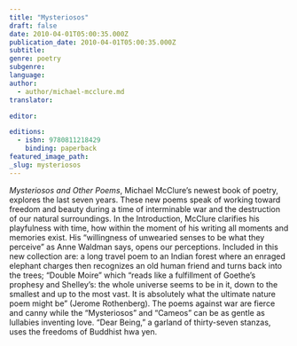 ```yaml
---
title: "Mysteriosos"
draft: false
date: 2010-04-01T05:00:35.000Z
publication_date: 2010-04-01T05:00:35.000Z
subtitle:
genre: poetry
subgenre:
language:
author:
  - author/michael-mcclure.md
translator:

editor:

editions:
  - isbn: 9780811218429
    binding: paperback
featured_image_path:
_slug: mysteriosos
---
```


_Mysteriosos and Other Poems_, Michael McClure’s newest book of poetry, explores the last seven years. These new poems speak of working toward freedom and beauty during a time of interminable war and the destruction of our natural surroundings. In the Introduction, McClure clarifies his playfulness with time, how within the moment of his writing all moments and memories exist. His “willingness of unwearied senses to be what they perceive” as Anne Waldman says, opens our perceptions. Included in this new collection are: a long travel poem to an Indian forest where an enraged elephant charges then recognizes an old human friend and turns back into the trees; “Double Moire” which “reads like a fulfillment of Goethe’s prophesy and Shelley’s: the whole universe seems to be in it, down to the smallest and up to the most vast. It is absolutely what the ultimate nature poem might be” (Jerome Rothenberg). The poems against war are fierce and canny while the “Mysteriosos” and “Cameos” can be as gentle as lullabies inventing love. “Dear Being,” a garland of thirty-seven stanzas, uses the freedoms of Buddhist hwa yen.

